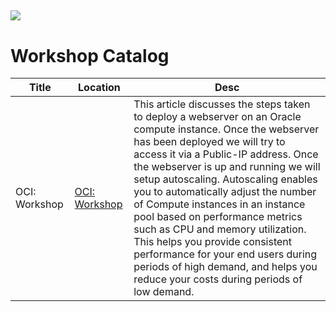 ![](images/nahandson-title.png)
---
# Workshop Catalog


| Title | Location | Desc |
| ----- | -------- | ---- |
| OCI: Workshop | [OCI: Workshop](OCI-050.md) | This article discusses the steps taken to deploy a webserver on an Oracle compute instance. Once the webserver has been deployed we will try to access it via a Public-IP address. Once the webserver is up and running we will setup autoscaling. Autoscaling enables you to automatically adjust the number of Compute instances in an instance pool based on performance metrics such as CPU and memory utilization. This helps you provide consistent performance for your end users during periods of high demand, and helps you reduce your costs during periods of low demand. |
